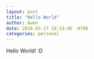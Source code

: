 ```yaml
---
layout: post
title: "Hello World"
author: Awen
date: 2016-03-27 19:33:45 -0700
categories: personal
---
```


Hello World! :D

